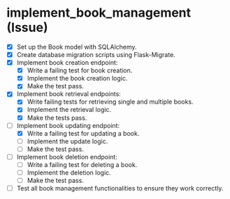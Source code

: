 # implement_book_management (Issue)

- [x] Set up the Book model with SQLAlchemy.
- [x] Create database migration scripts using Flask-Migrate.
- [x] Implement book creation endpoint:
  - [x] Write a failing test for book creation.
  - [x] Implement the book creation logic.
  - [x] Make the test pass.
- [x] Implement book retrieval endpoints:
  - [x] Write failing tests for retrieving single and multiple books.
  - [x] Implement the retrieval logic.
  - [x] Make the tests pass.
- [ ] Implement book updating endpoint:
  - [x] Write a failing test for updating a book.
  - [ ] Implement the update logic.
  - [ ] Make the test pass.
- [ ] Implement book deletion endpoint:
  - [ ] Write a failing test for deleting a book.
  - [ ] Implement the deletion logic.
  - [ ] Make the test pass.
- [ ] Test all book management functionalities to ensure they work correctly.
